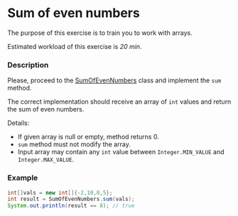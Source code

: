 # Sum of even numbers

The purpose of this exercise is to train you to work with arrays.

Estimated workload of this exercise is _20 min_.

### Description

Please, proceed to the [SumOfEvenNumbers](src/main/java/com/epam/training/student_Sergei_Bespalov/SumOfEvenNumbers.java) class and
implement the `sum` method.

The correct implementation should receive an array of `int` values and return the sum of even numbers.

Details:

- If given array is null or empty, method returns 0.
- `sum` method must not modify the array.
- Input array may contain any `int` value between `Integer.MIN_VALUE` and `Integer.MAX_VALUE`.

### Example

```java
int[]vals = new int[]{-2,10,0,5};
int result = SumOfEvenNumbers.sum(vals);
System.out.println(result == 8); // true
```